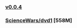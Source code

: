 ### [v0.0.4](https://github.com/littleflute/great-course33/edit/master/README.md)
### [ScienceWars/dvd1](ScienceWars/dvd1) [558M]

